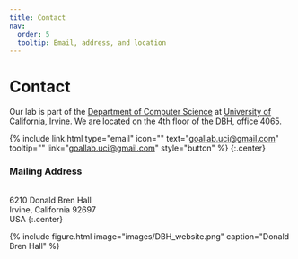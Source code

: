 ```yaml
---
title: Contact
nav:
  order: 5
  tooltip: Email, address, and location
---
```


# <i class="fas fa-envelope"></i>Contact

Our lab is part of the [Department of Computer Science](https://www.cs.uci.edu/) at [University of California, Irvine](https://uci.edu/). We are located on the 4th floor of the [DBH](https://classrooms.uci.edu/classrooms/dbh/), office 4065.

{%
  include link.html
  type="email"
  icon=""
  text="goallab.uci@gmail.com"
  tooltip=""
  link="goallab.uci@gmail.com"
  style="button"
%}
{:.center}

### <i class="fas fa-mail-bulk"></i>Mailing Address

<br> 6210 Donald Bren Hall
<br>Irvine, California 92697
<br>USA
{:.center}

{%
  include figure.html
  image="images/DBH_website.png"
  caption="Donald Bren Hall"
%}
